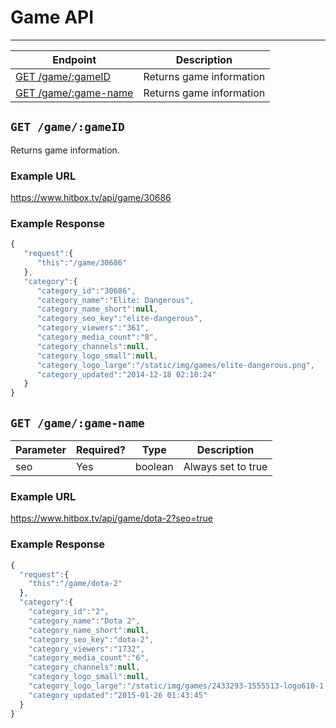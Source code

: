 # Game API
***

| Endpoint | Description |
| ---- | --------------- |
| [GET /game/:gameID](/game/game.md#get-gamegameid) | Returns game information |
| [GET /game/:game-name](/game/game.md#get-gamegame-name) | Returns game information |

## `GET /game/:gameID`

Returns game information.

### Example URL

https://www.hitbox.tv/api/game/30686

### Example Response 

```javascript
{
   "request":{
      "this":"/game/30686"
   },
   "category":{
      "category_id":"30686",
      "category_name":"Elite: Dangerous",
      "category_name_short":null,
      "category_seo_key":"elite-dangerous",
      "category_viewers":"361",
      "category_media_count":"8",
      "category_channels":null,
      "category_logo_small":null,
      "category_logo_large":"/static/img/games/elite-dangerous.png",
      "category_updated":"2014-12-18 02:10:24"
   }
}
```

## `GET /game/:game-name`


| Parameter | Required? | Type | Description |
| --- | --- | --- | --- |
| seo | Yes | boolean | Always set to true |

### Example URL

https://www.hitbox.tv/api/game/dota-2?seo=true

### Example Response 

```javascript
{
  "request":{
    "this":"/game/dota-2"
  },
  "category":{
    "category_id":"2",
    "category_name":"Dota 2",
    "category_name_short":null,
    "category_seo_key":"dota-2",
    "category_viewers":"1732",
    "category_media_count":"6",
    "category_channels":null,
    "category_logo_small":null,
    "category_logo_large":"/static/img/games/2433293-1555513-logo610-1.jpg",
    "category_updated":"2015-01-26 01:43:45"
  }
}
```
